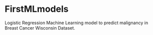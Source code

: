 # FirstMLmodels

Logistic Regression Machine Learning model to predict malignancy in Breast Cancer Wisconsin Dataset.
